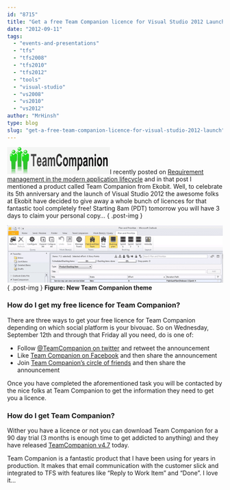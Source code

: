 ```yaml
---
id: "8715"
title: "Get a free Team Companion licence for Visual Studio 2012 Launch?"
date: "2012-09-11"
tags:
  - "events-and-presentations"
  - "tfs"
  - "tfs2008"
  - "tfs2010"
  - "tfs2012"
  - "tools"
  - "visual-studio"
  - "vs2008"
  - "vs2010"
  - "vs2012"
author: "MrHinsh"
type: blog
slug: "get-a-free-team-companion-licence-for-visual-studio-2012-launch"
---
```


[![team-companion-logo](images/team-companion-logo_thumb-1-1.png "team-companion-logo")](http://blog.hinshelwood.com/files/2012/09/team-companion-logo.png)I recently posted on [Requirement management in the modern application lifecycle](http://blog.hinshelwood.com/requirement-management-in-the-modern-application-lifecycle/) and in that post I mentioned a product called Team Companion from Ekobit. Well, to celebrate its 5th anniversary and the launch of Visual Studio 2012 the awesome folks at Ekobit have decided to give away a whole bunch of licences for that fantastic tool completely free! Starting 8am (PDT) tomorrow you will have 3 days to claim your personal copy…
{ .post-img }

[![TeamCompanion-PnP](images/TeamCompanion-PnP_thumb-2-2.png "TeamCompanion-PnP")](http://blog.hinshelwood.com/files/2012/09/TeamCompanion-PnP.png)  
{ .post-img }
**Figure: New Team Companion theme**

### How do I get my free licence for Team Companion?

There are three ways to get your free licence for Team Companion depending on which social platform is your bivouac. So on Wednesday, September 12th and through that Friday all you need, do is one of:

- Follow [@TeamCompanion on twitter](https://twitter.com/TeamCompanion) and retweet the announcement
- Like [Team Companion on Facebook](https://www.facebook.com/TeamCompanion) and then share the announcement
- Join [Team Companion’s circle of friends](https://plus.google.com/u/0/107769216893251692897) and then share the announcement

Once you have completed the aforementioned task you will be contacted by the nice folks at Team Companion to get the information they need to get you a licence.

### How do I get Team Companion?

Wither you have a licence or not you can download Team Companion for a 90 day trial (3 months is enough time to get addicted to anything) and they have released [TeamCompanion v4.7](http://ow.ly/dCOhp) today.

Team Companion is a fantastic product that I have been using for years in production. It makes that email communication with the customer slick and integrated to TFS with features like “Reply to Work Item” and “Done”. I love it…
